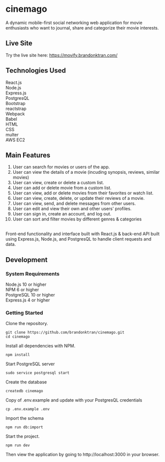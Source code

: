 # cinemago
A dynamic mobile-first social networking web application for movie enthusiasts who want to journal, share and categorize their movie interests. 


## Live Site
Try the live site here: https://movify.brandonktran.com/


## Technologies Used
React.js <br>
Node.js<br/>
Express.js<br/>
PostgresQL <br/>
Bootstrap<br/>
reactstrap <br/>
Webpack<br/> 
Babel<br/>
HTML <br/>
CSS <br/>
multer <br/>
AWS EC2 <br/>


## Main Features
1. User can search for movies or users of the app. <br/>
2. User can view the details of a movie (incuding synopsis, reviews, similar movies) <br/>
3. User can view, create or delete a custom list. <br/>
4. User can add or delete movie from a custom list. <br/>
5. User can view, add or delete movies from their favorites or watch list. <br/>
6. User can view, create, delete, or update their reviews of a movie. <br/>
7. User can view, send, and delete messages from other users. <br/>
8. User can edit and view their own and other users' profiles. <br/>
9. User can sign in, create an account, and log out. <br/>
10. User can sort and filter movies by different genres & categories <br/>


<br/>
Front-end functionality and interface built with React.js & back-end API built using Express.js, Node.js, and PostgresQL to handle client requests and data. 


## Development
### System Requirements
Node.js 10 or higher <br>
NPM 6 or higher <br>
PostgreSQL 10 or higher <br>
Express.js 4 or higher

### Getting Started
Clone the repository.
```console
git clone https://github.com/brandonktran/cinemago.git
cd cinemago
```

Install all dependencies with NPM.
```console
npm install
```

Start PostgreSQL server
```console
sudo service postgresql start
```

Create the database
```console
createdb cinemago
```

Copy of .env.example and update with your PostgresQL credentials
```console
cp .env.example .env
```

Import the schema
```console
npm run db:import
```

Start the project.
```console
npm run dev
```
Then view the application by going to http://localhost:3000 in your browser.
